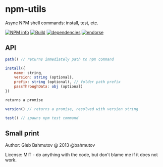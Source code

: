 # npm-utils

Async NPM shell commands: install, test, etc.

[![NPM info][nodei.co]][npm-url]
[![Build][npm-utils-ci-image]][npm-utils-ci-url]
[![dependencies][dependencies-image]][dependencies-url]
[![endorse][endorse-image]][endorse-url]

## API

```javascript
path() // returns immediately path to npm command
```

```javascript
install({
	name: string,
	version: string (optional),
	prefix: string (optional), // folder path prefix
	passThroughData: obj (optional)
})

returns a promise
```

```javascript
version() // returns a promise, resolved with version string
```

```javascript
test() // spawns npm test command
```

## Small print

Author: Gleb Bahmutov @ 2013 @bahmutov

License: MIT - do anything with the code, but don't blame me if it does not work.

[nodei.co]: https://nodei.co/npm/npm-utils.png?downloads=true
[npm-url]: https://npmjs.org/package/npm-utils
[npm-utils-ci-image]: https://secure.travis-ci.org/bahmutov/npm-utils.png?branch=master
[npm-utils-ci-url]: http://travis-ci.org/#!/bahmutov/npm-utils
[dependencies-image]: https://david-dm.org/bahmutov/npm-utils.png
[dependencies-url]: https://david-dm.org/bahmutov/npm-utils
[endorse-image]: https://api.coderwall.com/bahmutov/endorsecount.png
[endorse-url]: https://coderwall.com/bahmutov